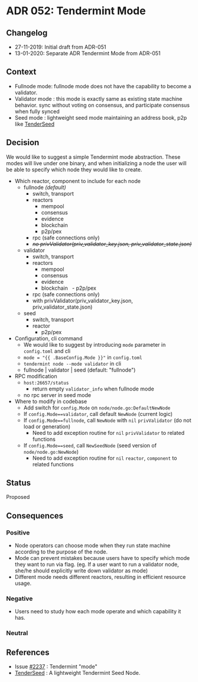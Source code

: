 # ADR 052: Tendermint Mode

## Changelog

* 27-11-2019: Initial draft from ADR-051
* 13-01-2020: Separate ADR Tendermint Mode from ADR-051

## Context

- Fullnode mode: fullnode mode does not have the capability to become a validator. 
- Validator mode : this mode is exactly same as existing state machine behavior. sync without voting on consensus, and participate consensus when fully synced
- Seed mode : lightweight seed mode maintaining an address book, p2p like [TenderSeed](https://gitlab.com/polychainlabs/tenderseed)

## Decision

We would like to suggest a simple Tendermint mode abstraction. These modes will live under one binary, and when initializing a node the user will be able to specify which node they would like to create.

- Which reactor, component to include for each node
    - fullnode *(default)*
        - switch, transport
        - reactors
          - mempool
          - consensus
          - evidence
          - blockchain
          - p2p/pex
        - rpc (safe connections only)
        - *~~no privValidator(priv_validator_key.json, priv_validator_state.json)~~*
    - validator
        - switch, transport
        - reactors
          - mempool
          - consensus
          - evidence
          - blockchain
          - p2p/pex
        - rpc (safe connections only)
        - with privValidator(priv_validator_key.json, priv_validator_state.json)
    - seed
        - switch, transport
        - reactor
           - p2p/pex
- Configuration, cli command
    - We would like to suggest by introducing `mode` parameter in `config.toml` and cli
    - <span v-pre>`mode = "{{ .BaseConfig.Mode }}"`</span> in `config.toml`
    - `tendermint node --mode validator`  in cli
    - fullnode | validator | seed (default: "fullnode")
- RPC modification
    - `host:26657/status`
        - return empty `validator_info` when fullnode mode
    - no rpc server in seed mode
- Where to modify in codebase
    - Add  switch for `config.Mode` on `node/node.go:DefaultNewNode`
    - If `config.Mode==validator`, call default `NewNode` (current logic)
    - If `config.Mode==fullnode`, call `NewNode` with `nil` `privValidator` (do not load or generation)
        - Need to add exception routine for `nil` `privValidator` to related functions
    - If `config.Mode==seed`, call `NewSeedNode` (seed version of `node/node.go:NewNode`)
        - Need to add exception routine for `nil` `reactor`, `component` to related functions

## Status

Proposed

## Consequences

### Positive

- Node operators can choose mode when they run state machine according to the purpose of the node.
- Mode can prevent mistakes because users have to specify which mode they want to run via flag. (eg. If a user want to run a validator node, she/he should explicitly write down validator as mode)
- Different mode needs different reactors, resulting in efficient resource usage.

### Negative

- Users need to study how each mode operate and which capability it has.

### Neutral

## References

- Issue [#2237](https://github.com/kava-labs/tendermint/issues/2237) : Tendermint "mode"
- [TenderSeed](https://gitlab.com/polychainlabs/tenderseed) : A lightweight Tendermint Seed Node.
